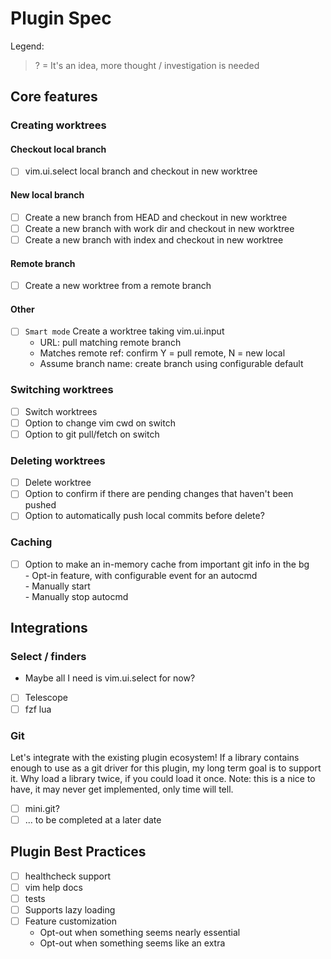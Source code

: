 # Plugin Spec

Legend:

> ? = It's an idea, more thought / investigation is needed

## Core features

### Creating worktrees

#### Checkout local branch

- [ ] vim.ui.select local branch and checkout in new worktree

#### New local branch

- [ ] Create a new branch from HEAD and checkout in new worktree
- [ ] Create a new branch with work dir and checkout in new worktree
- [ ] Create a new branch with index and checkout in new worktree

#### Remote branch

- [ ] Create a new worktree from a remote branch

#### Other

- [ ] `Smart mode` Create a worktree taking vim.ui.input  
  - URL: pull matching remote branch  
  - Matches remote ref: confirm Y = pull remote, N = new local  
  - Assume branch name: create branch using configurable default

### Switching worktrees

- [ ] Switch worktrees
- [ ] Option to change vim cwd on switch
- [ ] Option to git pull/fetch on switch

### Deleting worktrees

- [ ] Delete worktree
- [ ] Option to confirm if there are pending changes that haven't been pushed
- [ ] Option to automatically push local commits before delete?

### Caching

- [ ] Option to make an in-memory cache from important git info in the bg  
      - Opt-in feature, with configurable event for an autocmd  
      - Manually start  
      - Manually stop autocmd

## Integrations

### Select / finders

- Maybe all I need is vim.ui.select for now?

- [ ] Telescope
- [ ] fzf lua

### Git

Let's integrate with the existing plugin ecosystem!
If a library contains enough to use as a git driver for this plugin, my long
term goal is to support it. Why load a library twice, if you could load it once.
Note: this is a nice to have, it may never get implemented, only time will tell.

- [ ] mini.git?
- [ ] ... to be completed at a later date

## Plugin Best Practices

- [ ] healthcheck support
- [ ] vim help docs
- [ ] tests
- [ ] Supports lazy loading
- [ ] Feature customization
  - Opt-out when something seems nearly essential
  - Opt-out when something seems like an extra

